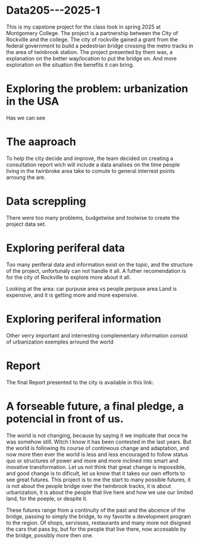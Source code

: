 # Data205---2025-1

This is my capstone project for the class took in spring 2025 at Montgomery College. The project is a partnership between the City of Rockville and the college. The city of rockville gained a grant from the federal government to build a pedestrian bridge crossing the metro tracks in the area of twinbrook station. The project presented by them was, a explanation on the better way/location to put the bridge on. And more exploration on the situation the benefits it can bring.

# Exploring the problem: urbanization in the USA

Has we can see 

# The aaproach
To help the city decide and improve, the team decided on creating a consultation report wich will include a data analises on the time people living in the twinbroke area take to comute to general interrest points arroung the are. 

# Data screppling

There were too many problems, budgetwise and toolwise to create the project data set. 

# Exploring periferal data

Too many periferal data and information exist on the topic, and the structure of the project, unfortunaly can not handle it all. A futher recomendation is for the city of Rockville to explore more about it all. 

Looking at the area: car purpuse area vs people perpuse area
Land is expensive, and it is getting more and more expensive. 

# Exploring periferal information

Other verry important and interresting complementary information consist of urbanization exemples arround the world 

# Report

The final Report presented to the city is available in this link: 

# A forseable future, a final pledge, a potencial in front of us.

The world is not changing, because by saying it we implicate that once he was somehow still. Witch I know it has been contested in the last years. But the world is following its course of contineous change and adaptation, and now more then ever the world is less and less encouraged to follow status quo or structures of power and more and more inclined into smart and inovative transformation. Let us not think that great change is impossible, and good change is to dificult, let us know that it takes our own efforts to see great futures. This project is to me the start to many possible futures, it is not about the people bridge over the twinbrook tracks, it is about urbanization, it is about the people that live here and how we use our limited land, for the poeple, or despite it.

These futures range from a continuity of the past and the abcence of the bridge, passing to simply the bridge, to my favorite a development program to the region. Of shops, servisses, restaurants and many more not disigned the cars that pass by, but for the people that live there, now accesable by the bridge, possibly more then one.






